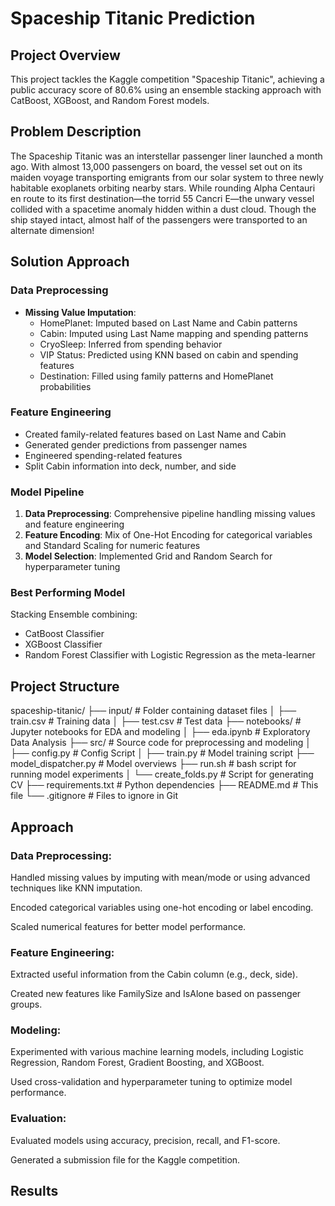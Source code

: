 # Spaceship Titanic Prediction

## Project Overview
This project tackles the Kaggle competition "Spaceship Titanic", achieving a public accuracy score of 80.6% using an ensemble stacking approach with CatBoost, XGBoost, and Random Forest models.

## Problem Description
The Spaceship Titanic was an interstellar passenger liner launched a month ago. With almost 13,000 passengers on board, the vessel set out on its maiden voyage transporting emigrants from our solar system to three newly habitable exoplanets orbiting nearby stars. While rounding Alpha Centauri en route to its first destination—the torrid 55 Cancri E—the unwary vessel collided with a spacetime anomaly hidden within a dust cloud. Though the ship stayed intact, almost half of the passengers were transported to an alternate dimension!

## Solution Approach

### Data Preprocessing
- **Missing Value Imputation**:
  - HomePlanet: Imputed based on Last Name and Cabin patterns
  - Cabin: Imputed using Last Name mapping and spending patterns
  - CryoSleep: Inferred from spending behavior
  - VIP Status: Predicted using KNN based on cabin and spending features
  - Destination: Filled using family patterns and HomePlanet probabilities

### Feature Engineering
- Created family-related features based on Last Name and Cabin
- Generated gender predictions from passenger names
- Engineered spending-related features
- Split Cabin information into deck, number, and side

### Model Pipeline
1. **Data Preprocessing**: Comprehensive pipeline handling missing values and feature engineering
2. **Feature Encoding**: Mix of One-Hot Encoding for categorical variables and Standard Scaling for numeric features
3. **Model Selection**: Implemented Grid and Random Search for hyperparameter tuning

### Best Performing Model
Stacking Ensemble combining:
- CatBoost Classifier
- XGBoost Classifier
- Random Forest Classifier
with Logistic Regression as the meta-learner

## Project Structure
spaceship-titanic/
├── input/ # Folder containing dataset files
│ ├── train.csv # Training data
│ ├── test.csv # Test data
├── notebooks/ # Jupyter notebooks for EDA and modeling
│ ├── eda.ipynb # Exploratory Data Analysis
├── src/ # Source code for preprocessing and modeling
│ ├── config.py # Config Script
│ ├── train.py # Model training script
  ├── model_dispatcher.py # Model overviews
  ├── run.sh # bash script for running model experiments
│ └── create_folds.py # Script for generating CV
├── requirements.txt # Python dependencies
├── README.md # This file
└── .gitignore # Files to ignore in Git

## Approach
### Data Preprocessing:

Handled missing values by imputing with mean/mode or using advanced techniques like KNN imputation.

Encoded categorical variables using one-hot encoding or label encoding.

Scaled numerical features for better model performance.

### Feature Engineering:

Extracted useful information from the Cabin column (e.g., deck, side).

Created new features like FamilySize and IsAlone based on passenger groups.

### Modeling:

Experimented with various machine learning models, including Logistic Regression, Random Forest, Gradient Boosting, and XGBoost.

Used cross-validation and hyperparameter tuning to optimize model performance.

### Evaluation:

Evaluated models using accuracy, precision, recall, and F1-score.

Generated a submission file for the Kaggle competition.

## Results